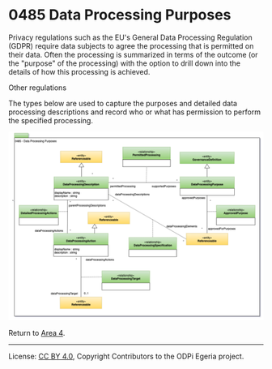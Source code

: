 <!-- SPDX-License-Identifier: CC-BY-4.0 -->
<!-- Copyright Contributors to the ODPi Egeria project 2020. -->

# 0485 Data Processing Purposes

Privacy regulations such as the EU's General Data Processing Regulation (GDPR)
require data subjects to agree the processing that is permitted on their data.
Often the processing is summarized in terms of the outcome (or the "purpose" of the processing)
with the option to drill down into the details of how this processing is achieved.

Other regulations 

The types below are used to capture the purposes and detailed data processing descriptions and
record who or what has permission to perform the specified
processing. 

![UML](0485-Data-Processing-Purposes.png#pagewidth)


Return to [Area 4](Area-4-models.md).


----
License: [CC BY 4.0](https://creativecommons.org/licenses/by/4.0/),
Copyright Contributors to the ODPi Egeria project.